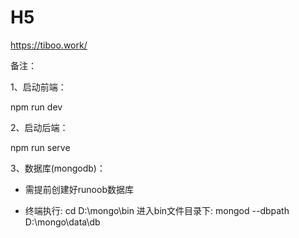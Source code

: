 # H5

https://tiboo.work/


备注：

1、启动前端：

npm run dev

2、启动后端：

npm run serve

3、数据库(mongodb)：

* 需提前创建好runoob数据库

* 终端执行: cd D:\mongo\bin 进入bin文件目录下: mongod --dbpath D:\mongo\data\db



